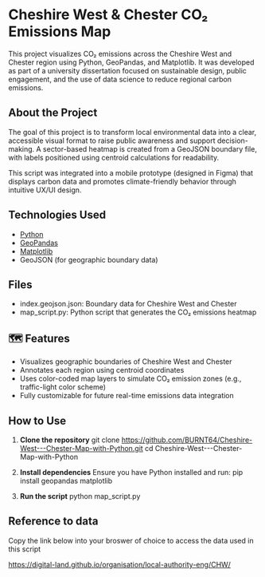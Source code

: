 # Cheshire West & Chester CO₂ Emissions Map

This project visualizes CO₂ emissions across the Cheshire West and Chester region using Python, GeoPandas, and Matplotlib. It was developed as part of a university dissertation focused on sustainable design, public engagement, and the use of data science to reduce regional carbon emissions.

## About the Project

The goal of this project is to transform local environmental data into a clear, accessible visual format to raise public awareness and support decision-making. A sector-based heatmap is created from a GeoJSON boundary file, with labels positioned using centroid calculations for readability.

This script was integrated into a mobile prototype (designed in Figma) that displays carbon data and promotes climate-friendly behavior through intuitive UX/UI design.

## Technologies Used

- [Python](https://www.python.org/)
- [GeoPandas](https://geopandas.org/)
- [Matplotlib](https://matplotlib.org/)
- GeoJSON (for geographic boundary data)

## Files

- index.geojson.json: Boundary data for Cheshire West and Chester
- map_script.py: Python script that generates the CO₂ emissions heatmap

## 🗺️ Features

- Visualizes geographic boundaries of Cheshire West and Chester
- Annotates each region using centroid coordinates
- Uses color-coded map layers to simulate CO₂ emission zones (e.g., traffic-light color scheme)
- Fully customizable for future real-time emissions data integration

##  How to Use

1. **Clone the repository**
   git clone https://github.com/BURNT64/Cheshire-West---Chester-Map-with-Python.git
   cd Cheshire-West---Chester-Map-with-Python
   
2. **Install dependencies**
  Ensure you have Python installed and run:
  pip install geopandas matplotlib

3.  **Run the script**
  python map_script.py

## Reference to data
Copy the link below into your broswer of choice to access the data used in this script

https://digital-land.github.io/organisation/local-authority-eng/CHW/
